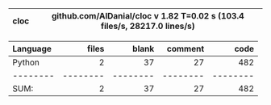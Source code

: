 cloc|github.com/AlDanial/cloc v 1.82  T=0.02 s (103.4 files/s, 28217.0 lines/s)
--- | ---

Language|files|blank|comment|code
:-------|-------:|-------:|-------:|-------:
Python|2|37|27|482
--------|--------|--------|--------|--------
SUM:|2|37|27|482
